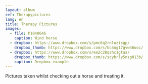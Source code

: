 ```yaml
---
layout: album
ref: Therapypictures
lang: en
title: Therapy Pictures
images:
  - file: P1040646
    caption: Wind horse
  - dropbox: https://www.dropbox.com/s/pmc6q2rnluzisgp/
    dropbox_thumb: https://www.dropbox.com/s/bc4ug17gvw46ooc/
  - dropbox: https://www.dropbox.com/s/ee2c28qshc1gtaa/
    dropbox_thumb: https://www.dropbox.com/s/scybrly5nsg013b/
    caption: Dropbox example
---
```


Pictures taken whilst checking out a horse and treating it.
